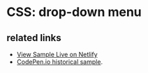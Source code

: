 # CSS: drop-down menu

## related links

* [View Sample Live on Netlify](https://rasx-node-js.netlify.com/css-drop-down-menu/)
* [CodePen.io historical sample](https://codepen.io/rasx/pen/CGbio).